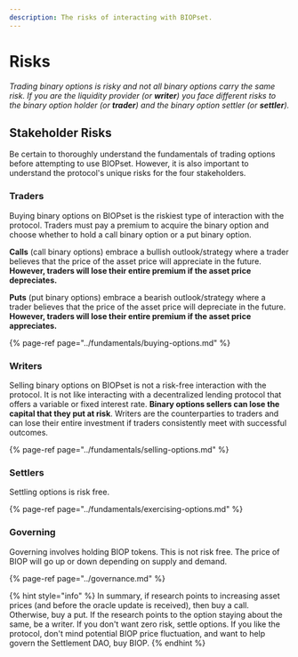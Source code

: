 ```yaml
---
description: The risks of interacting with BIOPset.
---
```


# Risks

_Trading binary options is risky and not all binary options carry the same risk. If you are the liquidity provider \(or **writer**\) you face different risks to the binary option holder \(or **trader**\) and the binary option settler \(or **settler**\)._

## Stakeholder Risks

Be certain to thoroughly understand the fundamentals of trading options before attempting to use BIOPset. However, it is also important to understand the protocol's unique risks for the four stakeholders.

### Traders

Buying binary options on BIOPset is the riskiest type of interaction with the protocol. Traders must pay a premium to acquire the binary option and choose whether to hold a call binary option or a put binary option.

**Calls** \(call binary options\) embrace a bullish outlook/strategy where a trader believes that the price of the asset price will appreciate in the future. **However, traders will lose their entire premium if the asset price depreciates.**

**Puts** \(put binary options\) embrace a bearish outlook/strategy where a trader believes that the price of the asset price will depreciate in the future. **However, traders will lose their entire premium if the asset price appreciates.**

{% page-ref page="../fundamentals/buying-options.md" %}

### Writers

Selling binary options on BIOPset is not a risk-free interaction with the protocol. It is not like interacting with a decentralized lending protocol that offers a variable or fixed interest rate. **Binary options sellers can lose the capital that they put at risk**. Writers are the counterparties to traders and can lose their entire investment if traders consistently meet with successful outcomes.

{% page-ref page="../fundamentals/selling-options.md" %}

### Settlers

Settling options is risk free.

{% page-ref page="../fundamentals/exercising-options.md" %}

### Governing

Governing involves holding BIOP tokens. This is not risk free. The price of BIOP will go up or down depending on supply and demand.

{% page-ref page="../governance.md" %}

{% hint style="info" %}
In summary, if research points to increasing asset prices \(and before the oracle update is received\), then buy a call. Otherwise, buy a put. If the research points to the option staying about the same, be a writer. If you don't want zero risk, settle options. If you like the protocol, don't mind potential BIOP price fluctuation, and want to help govern the Settlement DAO, buy BIOP.
{% endhint %}

